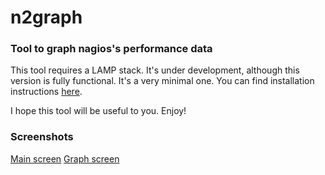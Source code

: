 # n2graph
### Tool to graph nagios's performance data

This tool requires a LAMP stack. It's under development, although this version is fully functional. It's a very minimal one. You can find installation instructions [here](docs/INSTALL.md).

I hope this tool will be useful to you.
Enjoy!

### Screenshots

[Main screen](docs/n2g_ex1.png) [Graph screen](docs/n2g_ex2.png)

